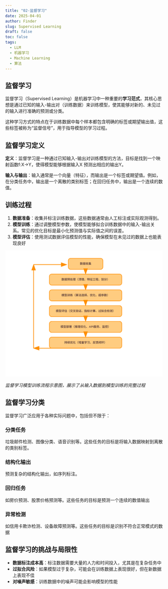 ```yaml
---
title: "02-监督学习"
date: 2025-04-01
author: Finder
slug: Supervised Learning
draft: false
toc: false
tags: 
  - LLM
  - 机器学习
  - Machine Learning
  - 算法
---
```


## 监督学习

监督学习（Supervised Learning）是机器学习中一种重要的**学习范式**，其核心思想是通过已知的输入-输出对（训练数据）来训练模型，使其能够对新的、未见过的输入进行准确的预测或分类。

这种学习方式的特点在于训练数据中每个样本都包含明确的标签或期望输出值，这些标签被称为“监督信号”，用于指导模型的学习过程。

## 监督学习定义

**定义**：监督学习是一种通过已知输入-输出对训练模型的方法，目标是找到一个映射函数f:X→Y，使得模型能够根据输入X 预测出相应的输出Y。

**输入与输出**：输入通常是一个向量（特征），而输出是一个标签或期望值。例如，在分类任务中，输出是一个离散的类别标签；在回归任务中，输出是一个连续的数值。

## 训练过程

1. **数据准备**：收集并标注训练数据，这些数据通常由人工标注或实际观测得到。
2. **模型训练**：通过调整模型参数，使模型能够拟合训练数据中的输入-输出关系。常见的优化目标是最小化预测值与实际值之间的误差。
3. **模型评估**：使用测试数据评估模型的性能，确保模型在未见过的数据上也能表现良好

![监督学习训练流程](../../../static/images/ml/training_workflow.svg)

*监督学习模型训练流程示意图，展示了从输入数据到模型训练的完整过程*

## 监督学习分类

监督学习广泛应用于各种实际问题中，包括但不限于：

### 分类任务

垃圾邮件检测、图像分类、语音识别等。这些任务的目标是将输入数据映射到离散的类别标签。

### 结构化输出

预测复杂的结构化输出，如序列标注。

### **回归任务**

如房价预测、股票价格预测等。这些任务的目标是预测一个连续的数值输出

### **异常检测**

如信用卡欺诈检测、设备故障预测等。这些任务的目标是识别不符合正常模式的数据


## 监督学习的挑战与局限性

- **数据标注成本高**：标注数据需要大量的人力和时间投入，尤其是在复杂任务中
- **过拟合风险**：如果模型过于复杂，可能会在训练数据上表现很好，但在新数据上表现不佳
- **对噪声敏感**：训练数据中的噪声可能会影响模型的性能